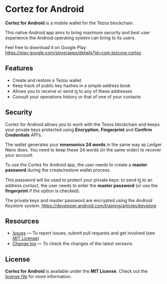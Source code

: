 # Cortez for Android

**Cortez for Android** is a mobile wallet for the Tezos blockchain.

This native Android app aims to bring maximum security and best user experience the Android operating system can bring to its users.

Feel free to download it on Google Play:  
<https://play.google.com/store/apps/details?id=com.tezcore.cortez>

## Features

- Create and restore a Tezos wallet
- Keep track of public key hashes in a simple address book
- Allows you to receive or send ꜩ to any of these addresses
- Consult your operations history or that of one of your contacts

## Security

Cortez for Android allows you to work with the Tezos blockchain and keeps your private keys protected using **Encryption**, **Fingerprint** and **Confirm Credentials** API’s. 

The wallet generates your **mnemonics 24 words** in the same way as Ledger Nano does. You need to keep these 24 words (in the same order) to recover your account.

To use the Cortez for Android app, the user needs to create a **master password** during the create/restore wallet process. 

This password will be used to protect your private keys: to send ꜩ to an address contact, the user needs to enter the **master password** (or use the **fingerprint** if the option is checked).

The private keys and master password are encrypted using the _Android Keystore system_.
<https://developer.android.com/training/articles/keystore>

## Resources
- [Issues][project-issues] — To report issues, submit pull requests and get involved (see [MIT License][project-license])
- [Change log][project-changelog] — To check the changes of the latest versions

## License

**Cortez for Android** is available under the **MIT License**. Check out the [license file][project-license] for more information.

[project-issues]: https://gitlab.com/nomadic-labs/cortez-android/issues

[project-license]: LICENSE.md
[project-changelog]: CHANGELOG.md

